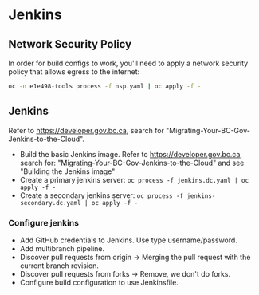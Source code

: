 # Jenkins

## Network Security Policy

In order for build configs to work, you'll need to apply a network security policy that allows egress to the internet:

```bash
oc -n e1e498-tools process -f nsp.yaml | oc apply -f -
```

## Jenkins

Refer to https://developer.gov.bc.ca, search for "Migrating-Your-BC-Gov-Jenkins-to-the-Cloud".

- Build the basic Jenkins image. Refer to https://developer.gov.bc.ca, search for: "Migrating-Your-BC-Gov-Jenkins-to-the-Cloud" and see "Building the Jenkins image"
- Create a primary jenkins server: `oc process -f jenkins.dc.yaml | oc apply -f -`
- Create a secondary jenkins server: `oc process -f jenkins-secondary.dc.yaml | oc apply -f -`

### Configure jenkins

- Add GitHub credentials to Jenkins. Use type username/password.
- Add multibranch pipeline.
- Discover pull requests from origin -> Merging the pull request with the current branch revision.
- Discover pull requests from forks -> Remove, we don't do forks.
- Configure build configuration to use Jenkinsfile.
